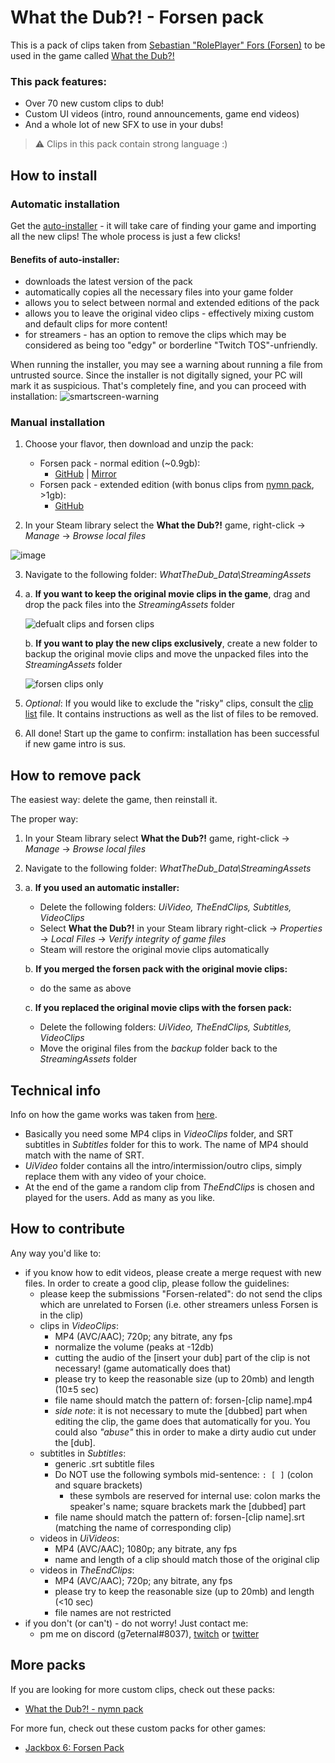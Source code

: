 # What the Dub?! - Forsen pack
This is a pack of clips taken from [Sebastian "RolePlayer" Fors (Forsen)](https://twitch.tv/forsen) to be used in the game called [What the Dub?!](https://store.steampowered.com/app/1495860/What_The_Dub/)

### This pack features:
+ Over 70 new custom clips to dub!
+ Custom UI videos (intro, round announcements, game end videos)
+ And a whole lot of new SFX to use in your dubs!

> ⚠ Clips in this pack contain strong language :)

## How to install
### Automatic installation
Get the [auto-installer](https://github.com/g7eternal/wtd-forsen-pack/releases/download/dummy_tag_1/wtd-forsen-pack-auto.exe) - it will take care of finding your game and importing all the new clips! The whole process is just a few clicks!
#### Benefits of auto-installer:
+ downloads the latest version of the pack
+ automatically copies all the necessary files into your game folder
+ allows you to select between normal and extended editions of the pack
+ allows you to leave the original video clips - effectively mixing custom and default clips for more content!
+ for streamers - has an option to remove the clips which may be considered as being too "edgy" or borderline "Twitch TOS"-unfriendly.

When running the installer, you may see a warning about running a file from untrusted source. Since the installer is not digitally signed, your PC will mark it as suspicious. That's completely fine, and you can proceed with installation:
![smartscreen-warning](https://user-images.githubusercontent.com/40625769/149666886-cacdb7a2-6019-4d0e-aa70-e373e508ed73.png)

### Manual installation
1. Choose your flavor, then download and unzip the pack: 
    + Forsen pack - normal edition (~0.9gb): 
        + [GitHub](https://github.com/g7eternal/wtd-forsen-pack/releases/download/0.4.1/wtd-forsen-pack.zip) | [Mirror](https://g7eternal.ru/misc/wtd-forsen-pack.zip)
    + Forsen pack - extended edition (with bonus clips from [nymn pack](https://github.com/badoge/wtd-nymn-pack), >1gb): 
        + [GitHub](https://github.com/badoge/wtd-nymn-pack/releases/download/v2forsen/wtd-pack-for-forsen.zip)

2. In your Steam library select the **What the Dub?!** game, right-click -> _Manage_ -> _Browse local files_

![image](https://user-images.githubusercontent.com/18620902/116490233-e6cafe80-a8a7-11eb-89fd-cb1cd43eca84.png)

3. Navigate to the following folder: _WhatTheDub_Data\StreamingAssets_

4. 
    a. **If you want to keep the original movie clips in the game**, drag and drop the pack files into the _StreamingAssets_ folder

    ![defualt clips and forsen clips](https://user-images.githubusercontent.com/18620902/116491289-973a0200-a8aa-11eb-9475-16b2a87b2b55.gif)

    b. **If you want to play the new clips exclusively**, create a new folder to backup the original movie clips and move the unpacked files into the _StreamingAssets_ folder

    ![forsen clips only](https://user-images.githubusercontent.com/18620902/116491700-8b027480-a8ab-11eb-9c9e-89aeea4a9d90.gif)

5. *Optional*: If you would like to exclude the "risky" clips, consult the [clip list](https://raw.githubusercontent.com/g7eternal/wtd-forsen-pack/main/_installer-src/tos-list.txt) file. It contains instructions as well as the list of files to be removed.

6. All done! Start up the game to confirm: installation has been successful if new game intro is sus.

## How to remove pack
The easiest way: delete the game, then reinstall it.

The proper way:

1. In your Steam library select **What the Dub?!** game, right-click -> _Manage_ -> _Browse local files_

2. Navigate to the following folder: _WhatTheDub_Data\StreamingAssets_

3. 
    a. **If you used an automatic installer:**
    * Delete the following folders: _UiVideo, TheEndClips, Subtitles, VideoClips_
    * Select **What the Dub?!** in your Steam library right-click -> *Properties* -> *Local Files* -> *Verify integrity of game files*
    * Steam will restore the original movie clips automatically
    
    b. **If you merged the forsen pack with the original movie clips:**
    * do the same as above
    
    c. **If you replaced the original movie clips with the forsen pack:**

    * Delete the following folders: _UiVideo, TheEndClips, Subtitles, VideoClips_
    * Move the original files from the _backup_ folder back to the _StreamingAssets_ folder

## Technical info
Info on how the game works was taken from [here](https://www.reddit.com/r/RedditAndChill/comments/mtacw3/lets_make_new_what_the_dub_vids_peepopog/).
- Basically you need some MP4 clips in _VideoClips_ folder, and SRT subtitles in _Subtitles_ folder for this to work. The name of MP4 should match with the name of SRT.
- _UiVideo_ folder contains all the intro/intermission/outro clips, simply replace them with any video of your choice.
- At the end of the game a random clip from _TheEndClips_ is chosen and played for the users. Add as many as you like.

## How to contribute
Any way you'd like to:
- if you know how to edit videos, please create a merge request with new files. In order to create a good clip, please follow the guidelines:
  - please keep the submissions "Forsen-related": do not send the clips which are unrelated to Forsen (i.e. other streamers unless Forsen is in the clip)
  - clips in _VideoClips_:
    - MP4 (AVC/AAC); 720p; any bitrate, any fps
    - normalize the volume (peaks at -12db)
    - cutting the audio of the \[insert your dub\] part of the clip is not necessary! (game automatically does that)
    - please try to keep the reasonable size (up to 20mb) and length (10±5 sec)
    - file name should match the pattern of: forsen-\[clip name\].mp4
    - *side note*: it is not necessary to mute the \[dubbed\] part when editing the clip, the game does that automatically for you. You could also _"abuse"_ this in order to make a dirty audio cut under the \[dub\].
  - subtitles in _Subtitles_:
    - generic .srt subtitle files
    - Do NOT use the following symbols mid-sentence: ```: [ ]``` (colon and square brackets)
      - these symbols are reserved for internal use: colon marks the speaker's name; square brackets mark the \[dubbed\] part
    - file name should match the pattern of: forsen-\[clip name\].srt (matching the name of corresponding clip)
  - videos in _UiVideos_:
    - MP4 (AVC/AAC); 1080p; any bitrate, any fps
    - name and length of a clip should match those of the original clip
  - videos in _TheEndClips_:
    - MP4 (AVC/AAC); 720p; any bitrate, any fps
    - please try to keep the reasonable size (up to 20mb) and length (<10 sec)
    - file names are not restricted
- if you don't (or can't) - do not worry! Just contact me:
    - pm me on discord (g7eternal#8037), [twitch](https://twitch.tv/g7eternal) or [twitter](https://twitter.com/g7_eternal)

## More packs
If you are looking for more custom clips, check out these packs:
- [What the Dub?! - nymn pack](https://github.com/badoge/wtd-nymn-pack)

For more fun, check out these custom packs for other games:
- [Jackbox 6: Forsen Pack](https://github.com/g7eternal/jackbox-forsen-pack-6)
